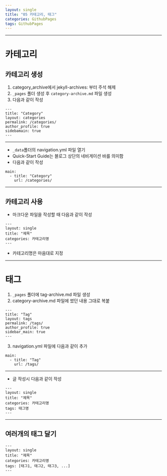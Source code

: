 ```yaml
---
layout: single
title: "05 카테고리, 태그" 
categories: GithubPages
tags: GithubPages
---
```

---
# 카테고리
## 카테고리 생성
1. category_archive에서 jekyll-archives: 부터 주석 해제
2. `_pages` 폴더 생성 후 `category-archive.md` 파일 생성
3. 다음과 같이 작성
```
---
title: "Category"
layout: categories
permalink: /categories/
author_profile: true
sidebamain: true
---
```
---
- `_data`폴더의 navigation.yml 파일 열기
- Quick-Start Guide는 블로그 상단의 네비게이션 바를 의미함
- 다음과 같이 작성
```
main:
  - title: "Category"
    url: /categories/
```
---
## 카테고리 사용
- 마크다운 파일을 작성할 때 다음과 같이 작성
```
---
layout: single
title: "제목" 
categories: 카테고리명
---
```
- 카테고리명은 마음대로 지정
---
# 태그
1. `_pages` 폴더에 tag-archive.md 파일 생성
2. category-archive.md 파일에 썼던 내용 그대로 복붙
```
---
title: "Tag"
layout: tags
permalink: /tags/
author_profile: true
sidebar_main: true
---
```
3. navigation.yml 파일에 다음과 같이 추가
```
main:
  - title: "Tag"
    url: /tags/
```
---
- 글 작성시 다음과 같이 작성
```
---
layout: single
title: "제목" 
categories: 카테고리명
tags: 태그명
---
```
---
## 여러개의 태그 달기
```
---
layout: single
title: "제목" 
categories: 카테고리명
tags: [태그1, 태그2, 태그3, ...]
---
```